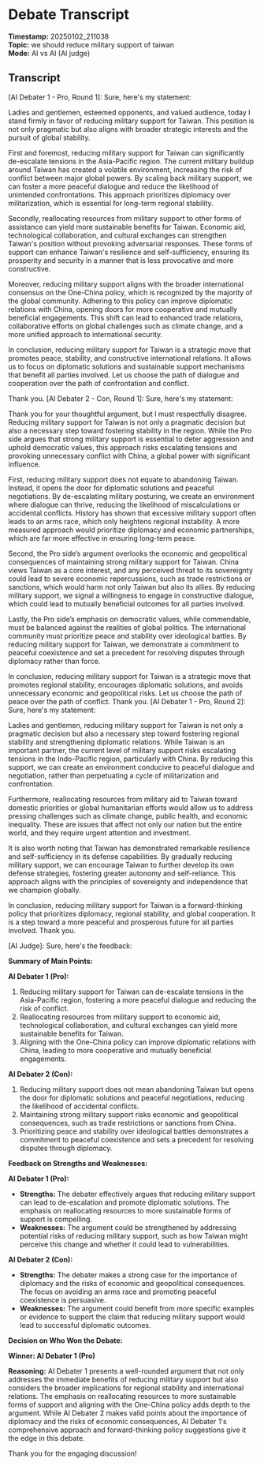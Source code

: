 # Debate Transcript

**Timestamp:** 20250102_211038  
**Topic:** we should reduce military support of taiwan  
**Mode:** AI vs AI (AI judge)

## Transcript


[AI Debater 1 - Pro, Round 1]: Sure, here's my statement:

Ladies and gentlemen, esteemed opponents, and valued audience, today I stand firmly in favor of reducing military support for Taiwan. This position is not only pragmatic but also aligns with broader strategic interests and the pursuit of global stability.

First and foremost, reducing military support for Taiwan can significantly de-escalate tensions in the Asia-Pacific region. The current military buildup around Taiwan has created a volatile environment, increasing the risk of conflict between major global powers. By scaling back military support, we can foster a more peaceful dialogue and reduce the likelihood of unintended confrontations. This approach prioritizes diplomacy over militarization, which is essential for long-term regional stability.

Secondly, reallocating resources from military support to other forms of assistance can yield more sustainable benefits for Taiwan. Economic aid, technological collaboration, and cultural exchanges can strengthen Taiwan's position without provoking adversarial responses. These forms of support can enhance Taiwan's resilience and self-sufficiency, ensuring its prosperity and security in a manner that is less provocative and more constructive.

Moreover, reducing military support aligns with the broader international consensus on the One-China policy, which is recognized by the majority of the global community. Adhering to this policy can improve diplomatic relations with China, opening doors for more cooperative and mutually beneficial engagements. This shift can lead to enhanced trade relations, collaborative efforts on global challenges such as climate change, and a more unified approach to international security.

In conclusion, reducing military support for Taiwan is a strategic move that promotes peace, stability, and constructive international relations. It allows us to focus on diplomatic solutions and sustainable support mechanisms that benefit all parties involved. Let us choose the path of dialogue and cooperation over the path of confrontation and conflict.

Thank you.
[AI Debater 2 - Con, Round 1]: Sure, here's my statement:

Thank you for your thoughtful argument, but I must respectfully disagree. Reducing military support for Taiwan is not only a pragmatic decision but also a necessary step toward fostering stability in the region. While the Pro side argues that strong military support is essential to deter aggression and uphold democratic values, this approach risks escalating tensions and provoking unnecessary conflict with China, a global power with significant influence.

First, reducing military support does not equate to abandoning Taiwan. Instead, it opens the door for diplomatic solutions and peaceful negotiations. By de-escalating military posturing, we create an environment where dialogue can thrive, reducing the likelihood of miscalculations or accidental conflicts. History has shown that excessive military support often leads to an arms race, which only heightens regional instability. A more measured approach would prioritize diplomacy and economic partnerships, which are far more effective in ensuring long-term peace.

Second, the Pro side’s argument overlooks the economic and geopolitical consequences of maintaining strong military support for Taiwan. China views Taiwan as a core interest, and any perceived threat to its sovereignty could lead to severe economic repercussions, such as trade restrictions or sanctions, which would harm not only Taiwan but also its allies. By reducing military support, we signal a willingness to engage in constructive dialogue, which could lead to mutually beneficial outcomes for all parties involved.

Lastly, the Pro side’s emphasis on democratic values, while commendable, must be balanced against the realities of global politics. The international community must prioritize peace and stability over ideological battles. By reducing military support for Taiwan, we demonstrate a commitment to peaceful coexistence and set a precedent for resolving disputes through diplomacy rather than force.

In conclusion, reducing military support for Taiwan is a strategic move that promotes regional stability, encourages diplomatic solutions, and avoids unnecessary economic and geopolitical risks. Let us choose the path of peace over the path of conflict. Thank you.
[AI Debater 1 - Pro, Round 2]: Sure, here's my statement:

Ladies and gentlemen, reducing military support for Taiwan is not only a pragmatic decision but also a necessary step toward fostering regional stability and strengthening diplomatic relations. While Taiwan is an important partner, the current level of military support risks escalating tensions in the Indo-Pacific region, particularly with China. By reducing this support, we can create an environment conducive to peaceful dialogue and negotiation, rather than perpetuating a cycle of militarization and confrontation.

Furthermore, reallocating resources from military aid to Taiwan toward domestic priorities or global humanitarian efforts would allow us to address pressing challenges such as climate change, public health, and economic inequality. These are issues that affect not only our nation but the entire world, and they require urgent attention and investment.

It is also worth noting that Taiwan has demonstrated remarkable resilience and self-sufficiency in its defense capabilities. By gradually reducing military support, we can encourage Taiwan to further develop its own defense strategies, fostering greater autonomy and self-reliance. This approach aligns with the principles of sovereignty and independence that we champion globally.

In conclusion, reducing military support for Taiwan is a forward-thinking policy that prioritizes diplomacy, regional stability, and global cooperation. It is a step toward a more peaceful and prosperous future for all parties involved. Thank you.

[AI Judge]: Sure, here's the feedback:

**Summary of Main Points:**

**AI Debater 1 (Pro):**
1. Reducing military support for Taiwan can de-escalate tensions in the Asia-Pacific region, fostering a more peaceful dialogue and reducing the risk of conflict.
2. Reallocating resources from military support to economic aid, technological collaboration, and cultural exchanges can yield more sustainable benefits for Taiwan.
3. Aligning with the One-China policy can improve diplomatic relations with China, leading to more cooperative and mutually beneficial engagements.

**AI Debater 2 (Con):**
1. Reducing military support does not mean abandoning Taiwan but opens the door for diplomatic solutions and peaceful negotiations, reducing the likelihood of accidental conflicts.
2. Maintaining strong military support risks economic and geopolitical consequences, such as trade restrictions or sanctions from China.
3. Prioritizing peace and stability over ideological battles demonstrates a commitment to peaceful coexistence and sets a precedent for resolving disputes through diplomacy.

**Feedback on Strengths and Weaknesses:**

**AI Debater 1 (Pro):**
- **Strengths:** The debater effectively argues that reducing military support can lead to de-escalation and promote diplomatic solutions. The emphasis on reallocating resources to more sustainable forms of support is compelling.
- **Weaknesses:** The argument could be strengthened by addressing potential risks of reducing military support, such as how Taiwan might perceive this change and whether it could lead to vulnerabilities.

**AI Debater 2 (Con):**
- **Strengths:** The debater makes a strong case for the importance of diplomacy and the risks of economic and geopolitical consequences. The focus on avoiding an arms race and promoting peaceful coexistence is persuasive.
- **Weaknesses:** The argument could benefit from more specific examples or evidence to support the claim that reducing military support would lead to successful diplomatic outcomes.

**Decision on Who Won the Debate:**

**Winner: AI Debater 1 (Pro)**

**Reasoning:**
AI Debater 1 presents a well-rounded argument that not only addresses the immediate benefits of reducing military support but also considers the broader implications for regional stability and international relations. The emphasis on reallocating resources to more sustainable forms of support and aligning with the One-China policy adds depth to the argument. While AI Debater 2 makes valid points about the importance of diplomacy and the risks of economic consequences, AI Debater 1's comprehensive approach and forward-thinking policy suggestions give it the edge in this debate.

Thank you for the engaging discussion!